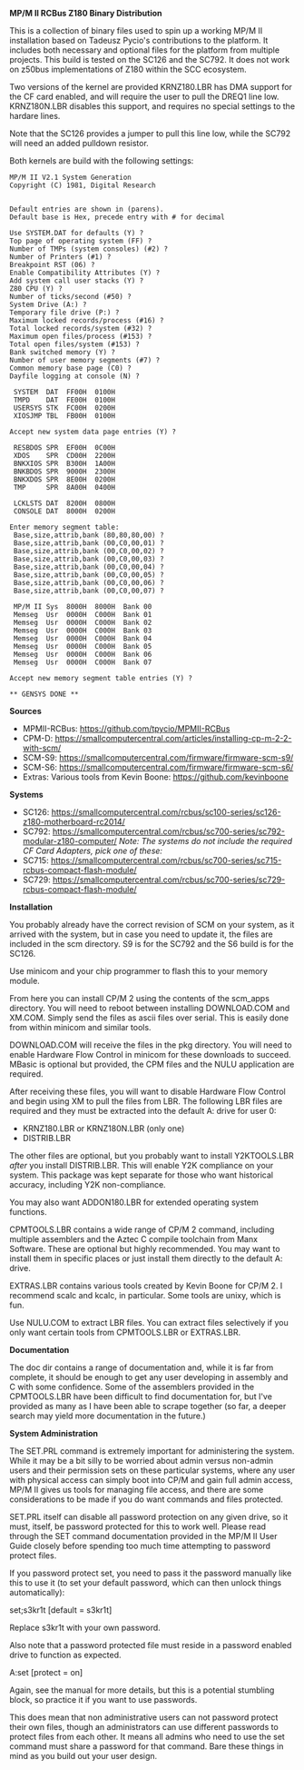 **MP/M II RCBus Z180 Binary Distribution**

This is a collection of binary files used to spin up a working MP/M II
installation based on Tadeusz Pycio's contributions to the platform. It includes
both necessary and optional files for the platform from multiple projects. This
build is tested on the SC126 and the SC792. It does not work on z50bus
implementations of Z180 within the SCC ecosystem.

Two versions of the kernel are provided KRNZ180.LBR has DMA support for the CF
card enabled, and will require the user to pull the DREQ1 line low. KRNZ180N.LBR
disables this support, and requires no special settings to the hardare lines.

Note that the SC126 provides a jumper to pull this line low, while the SC792
will need an added pulldown resistor.

Both kernels are build with the following settings:

    MP/M II V2.1 System Generation
    Copyright (C) 1981, Digital Research


    Default entries are shown in (parens).
    Default base is Hex, precede entry with # for decimal

    Use SYSTEM.DAT for defaults (Y) ?
    Top page of operating system (FF) ?
    Number of TMPs (system consoles) (#2) ?
    Number of Printers (#1) ?
    Breakpoint RST (06) ?
    Enable Compatibility Attributes (Y) ?
    Add system call user stacks (Y) ?
    Z80 CPU (Y) ?
    Number of ticks/second (#50) ?
    System Drive (A:) ?
    Temporary file drive (P:) ?
    Maximum locked records/process (#16) ?
    Total locked records/system (#32) ?
    Maximum open files/process (#153) ?
    Total open files/system (#153) ?
    Bank switched memory (Y) ?
    Number of user memory segments (#7) ?
    Common memory base page (C0) ?
    Dayfile logging at console (N) ?

     SYSTEM  DAT  FF00H  0100H
     TMPD    DAT  FE00H  0100H
     USERSYS STK  FC00H  0200H
     XIOSJMP TBL  FB00H  0100H

    Accept new system data page entries (Y) ?

     RESBDOS SPR  EF00H  0C00H
     XDOS    SPR  CD00H  2200H
     BNKXIOS SPR  B300H  1A00H
     BNKBDOS SPR  9000H  2300H
     BNKXDOS SPR  8E00H  0200H
     TMP     SPR  8A00H  0400H

     LCKLSTS DAT  8200H  0800H
     CONSOLE DAT  8000H  0200H

    Enter memory segment table:
     Base,size,attrib,bank (80,80,80,00) ?
     Base,size,attrib,bank (00,C0,00,01) ?
     Base,size,attrib,bank (00,C0,00,02) ?
     Base,size,attrib,bank (00,C0,00,03) ?
     Base,size,attrib,bank (00,C0,00,04) ?
     Base,size,attrib,bank (00,C0,00,05) ?
     Base,size,attrib,bank (00,C0,00,06) ?
     Base,size,attrib,bank (00,C0,00,07) ?

     MP/M II Sys  8000H  8000H  Bank 00
     Memseg  Usr  0000H  C000H  Bank 01
     Memseg  Usr  0000H  C000H  Bank 02
     Memseg  Usr  0000H  C000H  Bank 03
     Memseg  Usr  0000H  C000H  Bank 04
     Memseg  Usr  0000H  C000H  Bank 05
     Memseg  Usr  0000H  C000H  Bank 06
     Memseg  Usr  0000H  C000H  Bank 07

    Accept new memory segment table entries (Y) ?

    ** GENSYS DONE **

**Sources**
- MPMII-RCBus: https://github.com/tpycio/MPMII-RCBus
- CPM-D: https://smallcomputercentral.com/articles/installing-cp-m-2-2-with-scm/
- SCM-S9: https://smallcomputercentral.com/firmware/firmware-scm-s9/
- SCM-S6: https://smallcomputercentral.com/firmware/firmware-scm-s6/
- Extras: Various tools from Kevin Boone: https://github.com/kevinboone

**Systems**
- SC126: https://smallcomputercentral.com/rcbus/sc100-series/sc126-z180-motherboard-rc2014/
- SC792: https://smallcomputercentral.com/rcbus/sc700-series/sc792-modular-z180-computer/
_Note: The systems do not include the required CF Card Adapters, pick one of these:_
- SC715: https://smallcomputercentral.com/rcbus/sc700-series/sc715-rcbus-compact-flash-module/
- SC729: https://smallcomputercentral.com/rcbus/sc700-series/sc729-rcbus-compact-flash-module/

**Installation**

You probably already have the correct revision of SCM on your system, as it
arrived with the system, but in case you need to update it, the files are
included in the scm directory. S9 is for the SC792 and the S6 build is for the
SC126.

Use minicom and your chip programmer to flash this to your memory module.

From here you can install CP/M 2 using the contents of the scm\_apps directory.
You will need to reboot between installing DOWNLOAD.COM and XM.COM. Simply send
the files as ascii files over serial. This is easily done from within minicom
and similar tools.

DOWNLOAD.COM will receive the files in the pkg directory. You will need to
enable Hardware Flow Control in minicom for these downloads to succeed. MBasic
is optional but provided, the CPM files and the NULU application are required.

After receiving these files, you will want to disable Hardware Flow Control and
begin using XM to pull the files from LBR. The following LBR files are required
and they must be extracted into the default A: drive for user 0:

- KRNZ180.LBR or KRNZ180N.LBR (only one)
- DISTRIB.LBR

The other files are optional, but you probably want to install Y2KTOOLS.LBR
_after_ you install DISTRIB.LBR. This will enable Y2K compliance on your system.
This package was kept separate for those who want historical accuracy, including
Y2K non-compliance.

You may also want ADDON180.LBR for extended operating system functions.

CPMTOOLS.LBR contains a wide range of CP/M 2 command, including multiple
assemblers and the Aztec C compile toolchain from Manx Software. These are
optional but highly recommended. You may want to install them in specific places
or just install them directly to the default A: drive.

EXTRAS.LBR contains various tools created by Kevin Boone for CP/M 2. I recommend
scalc and kcalc, in particular. Some tools are unixy, which is fun.

Use NULU.COM to extract LBR files. You can extract files selectively if you only
want certain tools from CPMTOOLS.LBR or EXTRAS.LBR.

**Documentation**

The doc dir contains a range of documentation and, while it is far from
complete, it should be enough to get any user developing in assembly and C with
some confidence. Some of the assemblers provided in the CPMTOOLS.LBR have been
difficult to find documentation for, but I've provided as many as I have been
able to scrape together (so far, a deeper search may yield more documentation in
the future.)

**System Administration**

The SET.PRL command is extremely important for administering the system. While
it may be a bit silly to be worried about admin versus non-admin users and their
permission sets on these particular systems, where any user with physical access
can simply boot into CP/M and gain full admin access, MP/M II gives us tools for
managing file access, and there are some considerations to be made if you do
want commands and files protected.

SET.PRL itself can disable all password protection on any given drive, so it
must, itself, be password protected for this to work well. Please read through
the SET command documentation provided in the MP/M II User Guide closely before
spending too much time attempting to password protect files.

If you password protect set, you need to pass it the password manually like this
to use it (to set your default password, which can then unlock things
automatically):

set;s3kr1t [default = s3kr1t]

Replace s3kr1t with your own password.

Also note that a password protected file must reside in a password enabled drive
to function as expected.

A:set [protect = on]

Again, see the manual for more details, but this is a potential stumbling block,
so practice it if you want to use passwords.

This does mean that non administrative users can not password protect their own
files, though an administrators can use different passwords to protect files
from each other. It means all admins who need to use the set command must share
a password for that command. Bare these things in mind as you build out your
user design.
